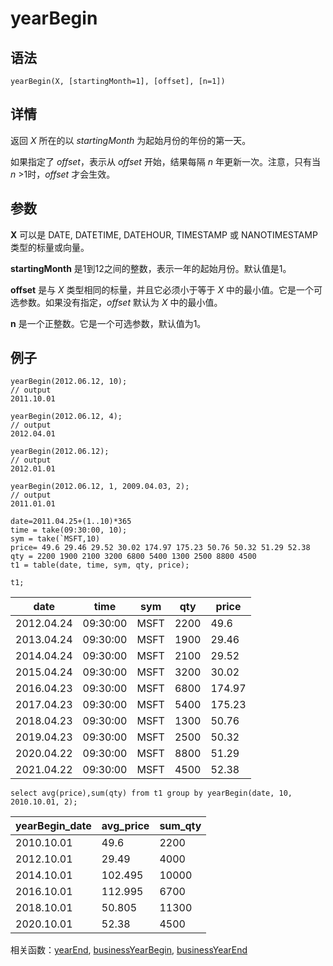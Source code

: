 # yearBegin

## 语法

`yearBegin(X, [startingMonth=1], [offset],
[n=1])`

## 详情

返回 *X* 所在的以 *startingMonth* 为起始月份的年份的第一天。

如果指定了 *offset*，表示从 *offset* 开始，结果每隔 *n*
年更新一次。注意，只有当 *n* >1时，*offset* 才会生效。

## 参数

**X** 可以是 DATE, DATETIME, DATEHOUR, TIMESTAMP 或 NANOTIMESTAMP 类型的标量或向量。

**startingMonth** 是1到12之间的整数，表示一年的起始月份。默认值是1。

**offset** 是与 *X* 类型相同的标量，并且它必须小于等于 *X*
中的最小值。它是一个可选参数。如果没有指定，*offset* 默认为 *X* 中的最小值。

**n** 是一个正整数。它是一个可选参数，默认值为1。

## 例子

```
yearBegin(2012.06.12, 10);
// output
2011.10.01

yearBegin(2012.06.12, 4);
// output
2012.04.01

yearBegin(2012.06.12);
// output
2012.01.01

yearBegin(2012.06.12, 1, 2009.04.03, 2);
// output
2011.01.01

date=2011.04.25+(1..10)*365
time = take(09:30:00, 10);
sym = take(`MSFT,10)
price= 49.6 29.46 29.52 30.02 174.97 175.23 50.76 50.32 51.29 52.38
qty = 2200 1900 2100 3200 6800 5400 1300 2500 8800 4500
t1 = table(date, time, sym, qty, price);

t1;
```

| date | time | sym | qty | price |
| --- | --- | --- | --- | --- |
| 2012.04.24 | 09:30:00 | MSFT | 2200 | 49.6 |
| 2013.04.24 | 09:30:00 | MSFT | 1900 | 29.46 |
| 2014.04.24 | 09:30:00 | MSFT | 2100 | 29.52 |
| 2015.04.24 | 09:30:00 | MSFT | 3200 | 30.02 |
| 2016.04.23 | 09:30:00 | MSFT | 6800 | 174.97 |
| 2017.04.23 | 09:30:00 | MSFT | 5400 | 175.23 |
| 2018.04.23 | 09:30:00 | MSFT | 1300 | 50.76 |
| 2019.04.23 | 09:30:00 | MSFT | 2500 | 50.32 |
| 2020.04.22 | 09:30:00 | MSFT | 8800 | 51.29 |
| 2021.04.22 | 09:30:00 | MSFT | 4500 | 52.38 |

```
select avg(price),sum(qty) from t1 group by yearBegin(date, 10, 2010.10.01, 2);
```

| yearBegin\_date | avg\_price | sum\_qty |
| --- | --- | --- |
| 2010.10.01 | 49.6 | 2200 |
| 2012.10.01 | 29.49 | 4000 |
| 2014.10.01 | 102.495 | 10000 |
| 2016.10.01 | 112.995 | 6700 |
| 2018.10.01 | 50.805 | 11300 |
| 2020.10.01 | 52.38 | 4500 |

相关函数：[yearEnd](yearEnd.md), [businessYearBegin](../b/businessYearBegin.md),
[businessYearEnd](../b/businessYearEnd.md)

